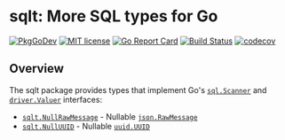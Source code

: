 # sqlt: More SQL types for Go

[![PkgGoDev](https://pkg.go.dev/badge/github.com/soroushj/sqlt)](https://pkg.go.dev/github.com/soroushj/sqlt)
[![MIT license](https://img.shields.io/badge/license-MIT-brightgreen.svg)](https://opensource.org/licenses/MIT)
[![Go Report Card](https://goreportcard.com/badge/github.com/soroushj/sqlt)](https://goreportcard.com/report/github.com/soroushj/sqlt)
[![Build Status](https://travis-ci.org/soroushj/sqlt.svg?branch=main)](https://travis-ci.org/soroushj/sqlt)
[![codecov](https://codecov.io/gh/soroushj/sqlt/branch/main/graph/badge.svg)](https://codecov.io/gh/soroushj/sqlt)

## Overview

The sqlt package provides types that implement Go's [`sql.Scanner`](https://pkg.go.dev/database/sql#Scanner) and [`driver.Valuer`](https://pkg.go.dev/database/sql/driver#Valuer) interfaces:

- [`sqlt.NullRawMessage`](https://pkg.go.dev/github.com/soroushj/sqlt#NullRawMessage) - Nullable [`json.RawMessage`](https://pkg.go.dev/encoding/json#RawMessage)
- [`sqlt.NullUUID`](https://pkg.go.dev/github.com/soroushj/sqlt#NullUUID) - Nullable [`uuid.UUID`](https://pkg.go.dev/github.com/google/uuid#UUID)
